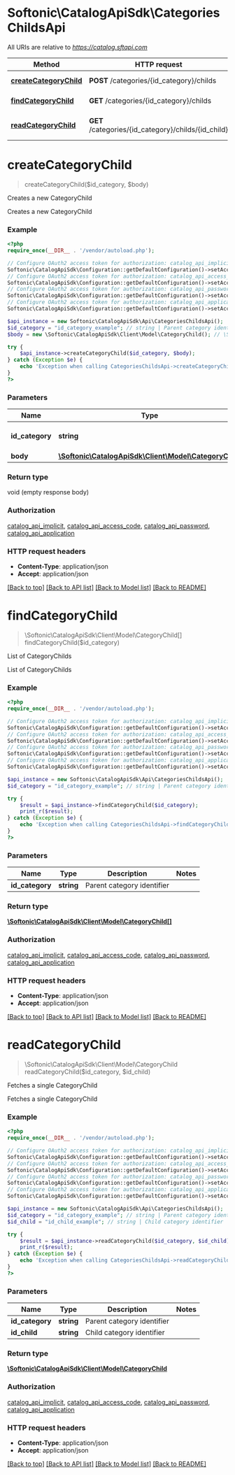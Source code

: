 # Softonic\CatalogApiSdk\CategoriesChildsApi

All URIs are relative to *https://catalog.sftapi.com*

Method | HTTP request | Description
------------- | ------------- | -------------
[**createCategoryChild**](CategoriesChildsApi.md#createCategoryChild) | **POST** /categories/{id_category}/childs | Creates a new CategoryChild
[**findCategoryChild**](CategoriesChildsApi.md#findCategoryChild) | **GET** /categories/{id_category}/childs | List of CategoryChilds
[**readCategoryChild**](CategoriesChildsApi.md#readCategoryChild) | **GET** /categories/{id_category}/childs/{id_child} | Fetches a single CategoryChild


# **createCategoryChild**
> createCategoryChild($id_category, $body)

Creates a new CategoryChild

Creates a new CategoryChild

### Example
```php
<?php
require_once(__DIR__ . '/vendor/autoload.php');

// Configure OAuth2 access token for authorization: catalog_api_implicit
Softonic\CatalogApiSdk\Configuration::getDefaultConfiguration()->setAccessToken('YOUR_ACCESS_TOKEN');
// Configure OAuth2 access token for authorization: catalog_api_access_code
Softonic\CatalogApiSdk\Configuration::getDefaultConfiguration()->setAccessToken('YOUR_ACCESS_TOKEN');
// Configure OAuth2 access token for authorization: catalog_api_password
Softonic\CatalogApiSdk\Configuration::getDefaultConfiguration()->setAccessToken('YOUR_ACCESS_TOKEN');
// Configure OAuth2 access token for authorization: catalog_api_application
Softonic\CatalogApiSdk\Configuration::getDefaultConfiguration()->setAccessToken('YOUR_ACCESS_TOKEN');

$api_instance = new Softonic\CatalogApiSdk\Api\CategoriesChildsApi();
$id_category = "id_category_example"; // string | Parent category identifier
$body = new \Softonic\CatalogApiSdk\Client\Model\CategoryChild(); // \Softonic\CatalogApiSdk\Client\Model\CategoryChild | 

try {
    $api_instance->createCategoryChild($id_category, $body);
} catch (Exception $e) {
    echo 'Exception when calling CategoriesChildsApi->createCategoryChild: ', $e->getMessage(), PHP_EOL;
}
?>
```

### Parameters

Name | Type | Description  | Notes
------------- | ------------- | ------------- | -------------
 **id_category** | **string**| Parent category identifier |
 **body** | [**\Softonic\CatalogApiSdk\Client\Model\CategoryChild**](../Model/\Softonic\CatalogApiSdk\Client\Model\CategoryChild.md)|  | [optional]

### Return type

void (empty response body)

### Authorization

[catalog_api_implicit](../../README.md#catalog_api_implicit), [catalog_api_access_code](../../README.md#catalog_api_access_code), [catalog_api_password](../../README.md#catalog_api_password), [catalog_api_application](../../README.md#catalog_api_application)

### HTTP request headers

 - **Content-Type**: application/json
 - **Accept**: application/json

[[Back to top]](#) [[Back to API list]](../../README.md#documentation-for-api-endpoints) [[Back to Model list]](../../README.md#documentation-for-models) [[Back to README]](../../README.md)

# **findCategoryChild**
> \Softonic\CatalogApiSdk\Client\Model\CategoryChild[] findCategoryChild($id_category)

List of CategoryChilds

List of CategoryChilds

### Example
```php
<?php
require_once(__DIR__ . '/vendor/autoload.php');

// Configure OAuth2 access token for authorization: catalog_api_implicit
Softonic\CatalogApiSdk\Configuration::getDefaultConfiguration()->setAccessToken('YOUR_ACCESS_TOKEN');
// Configure OAuth2 access token for authorization: catalog_api_access_code
Softonic\CatalogApiSdk\Configuration::getDefaultConfiguration()->setAccessToken('YOUR_ACCESS_TOKEN');
// Configure OAuth2 access token for authorization: catalog_api_password
Softonic\CatalogApiSdk\Configuration::getDefaultConfiguration()->setAccessToken('YOUR_ACCESS_TOKEN');
// Configure OAuth2 access token for authorization: catalog_api_application
Softonic\CatalogApiSdk\Configuration::getDefaultConfiguration()->setAccessToken('YOUR_ACCESS_TOKEN');

$api_instance = new Softonic\CatalogApiSdk\Api\CategoriesChildsApi();
$id_category = "id_category_example"; // string | Parent category identifier

try {
    $result = $api_instance->findCategoryChild($id_category);
    print_r($result);
} catch (Exception $e) {
    echo 'Exception when calling CategoriesChildsApi->findCategoryChild: ', $e->getMessage(), PHP_EOL;
}
?>
```

### Parameters

Name | Type | Description  | Notes
------------- | ------------- | ------------- | -------------
 **id_category** | **string**| Parent category identifier |

### Return type

[**\Softonic\CatalogApiSdk\Client\Model\CategoryChild[]**](../Model/CategoryChild.md)

### Authorization

[catalog_api_implicit](../../README.md#catalog_api_implicit), [catalog_api_access_code](../../README.md#catalog_api_access_code), [catalog_api_password](../../README.md#catalog_api_password), [catalog_api_application](../../README.md#catalog_api_application)

### HTTP request headers

 - **Content-Type**: application/json
 - **Accept**: application/json

[[Back to top]](#) [[Back to API list]](../../README.md#documentation-for-api-endpoints) [[Back to Model list]](../../README.md#documentation-for-models) [[Back to README]](../../README.md)

# **readCategoryChild**
> \Softonic\CatalogApiSdk\Client\Model\CategoryChild readCategoryChild($id_category, $id_child)

Fetches a single CategoryChild

Fetches a single CategoryChild

### Example
```php
<?php
require_once(__DIR__ . '/vendor/autoload.php');

// Configure OAuth2 access token for authorization: catalog_api_implicit
Softonic\CatalogApiSdk\Configuration::getDefaultConfiguration()->setAccessToken('YOUR_ACCESS_TOKEN');
// Configure OAuth2 access token for authorization: catalog_api_access_code
Softonic\CatalogApiSdk\Configuration::getDefaultConfiguration()->setAccessToken('YOUR_ACCESS_TOKEN');
// Configure OAuth2 access token for authorization: catalog_api_password
Softonic\CatalogApiSdk\Configuration::getDefaultConfiguration()->setAccessToken('YOUR_ACCESS_TOKEN');
// Configure OAuth2 access token for authorization: catalog_api_application
Softonic\CatalogApiSdk\Configuration::getDefaultConfiguration()->setAccessToken('YOUR_ACCESS_TOKEN');

$api_instance = new Softonic\CatalogApiSdk\Api\CategoriesChildsApi();
$id_category = "id_category_example"; // string | Parent category identifier
$id_child = "id_child_example"; // string | Child category identifier

try {
    $result = $api_instance->readCategoryChild($id_category, $id_child);
    print_r($result);
} catch (Exception $e) {
    echo 'Exception when calling CategoriesChildsApi->readCategoryChild: ', $e->getMessage(), PHP_EOL;
}
?>
```

### Parameters

Name | Type | Description  | Notes
------------- | ------------- | ------------- | -------------
 **id_category** | **string**| Parent category identifier |
 **id_child** | **string**| Child category identifier |

### Return type

[**\Softonic\CatalogApiSdk\Client\Model\CategoryChild**](../Model/CategoryChild.md)

### Authorization

[catalog_api_implicit](../../README.md#catalog_api_implicit), [catalog_api_access_code](../../README.md#catalog_api_access_code), [catalog_api_password](../../README.md#catalog_api_password), [catalog_api_application](../../README.md#catalog_api_application)

### HTTP request headers

 - **Content-Type**: application/json
 - **Accept**: application/json

[[Back to top]](#) [[Back to API list]](../../README.md#documentation-for-api-endpoints) [[Back to Model list]](../../README.md#documentation-for-models) [[Back to README]](../../README.md)

